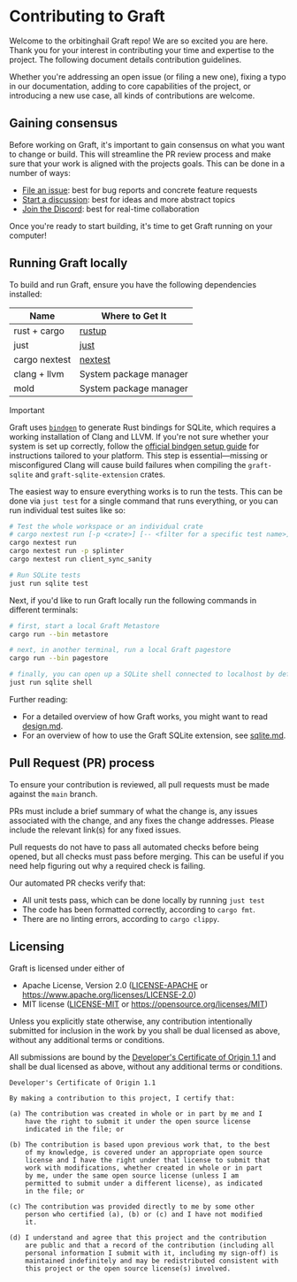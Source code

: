 # Contributing to Graft

Welcome to the orbitinghail Graft repo! We are so excited you are here. Thank you for your interest in contributing your time and expertise to the project. The following document details contribution guidelines.

Whether you're addressing an open issue (or filing a new one), fixing a typo in our documentation, adding to core capabilities of the project, or introducing a new use case, all kinds of contributions are welcome.

## Gaining consensus

Before working on Graft, it's important to gain consensus on what you want to change or build. This will streamline the PR review process and make sure that your work is aligned with the projects goals. This can be done in a number of ways:

- [File an issue]: best for bug reports and concrete feature requests
- [Start a discussion]: best for ideas and more abstract topics
- [Join the Discord]: best for real-time collaboration

[File an issue]: https://github.com/orbitinghail/graft/issues/new
[Start a discussion]: https://github.com/orbitinghail/graft/discussions/new/choose
[Join the Discord]: https://discord.gg/etFk2N9nzC

Once you're ready to start building, it's time to get Graft running on your computer!

## Running Graft locally

To build and run Graft, ensure you have the following dependencies installed:

| Name          | Where to Get It        |
| ------------- | ---------------------- |
| rust + cargo  | [rustup]               |
| just          | [just]                 |
| cargo nextest | [nextest]              |
| clang + llvm  | System package manager |
| mold          | System package manager |

[rustup]: https://rustup.rs/
[just]: https://github.com/casey/just
[nextest]: https://nexte.st/docs/installation/pre-built-binaries/

> [!IMPORTANT]
> Graft uses [`bindgen`] to generate Rust bindings for SQLite, which requires a working installation of Clang and LLVM. If you're not sure whether your system is set up correctly, follow the [official bindgen setup guide] for instructions tailored to your platform. This step is essential—missing or misconfigured Clang will cause build failures when compiling the `graft-sqlite` and `graft-sqlite-extension` crates.

[`bindgen`]: https://rust-lang.github.io/rust-bindgen/
[official bindgen setup guide]: https://rust-lang.github.io/rust-bindgen/requirements.html

The easiest way to ensure everything works is to run the tests. This can be done via `just test` for a single command that runs everything, or you can run individual test suites like so:

```bash
# Test the whole workspace or an individual crate
# cargo nextest run [-p <crate>] [-- <filter for a specific test name>]
cargo nextest run
cargo nextest run -p splinter
cargo nextest run client_sync_sanity

# Run SQLite tests
just run sqlite test
```

Next, if you'd like to run Graft locally run the following commands in different terminals:

```bash
# first, start a local Graft Metastore
cargo run --bin metastore

# next, in another terminal, run a local Graft pagestore
cargo run --bin pagestore

# finally, you can open up a SQLite shell connected to localhost by default
just run sqlite shell
```

Further reading:

- For a detailed overview of how Graft works, you might want to read [design.md].
- For an overview of how to use the Graft SQLite extension, see [sqlite.md].

[design.md]: https://github.com/orbitinghail/graft/blob/main/docs/design.md
[sqlite.md]: https://github.com/orbitinghail/graft/blob/main/docs/sqlite.md

## Pull Request (PR) process

To ensure your contribution is reviewed, all pull requests must be made against the `main` branch.

PRs must include a brief summary of what the change is, any issues associated with the change, and any fixes the change addresses. Please include the relevant link(s) for any fixed issues.

Pull requests do not have to pass all automated checks before being opened, but all checks must pass before merging. This can be useful if you need help figuring out why a required check is failing.

Our automated PR checks verify that:

- All unit tests pass, which can be done locally by running `just test`
- The code has been formatted correctly, according to `cargo fmt`.
- There are no linting errors, according to `cargo clippy`.

## Licensing

Graft is licensed under either of

- Apache License, Version 2.0 ([LICENSE-APACHE] or https://www.apache.org/licenses/LICENSE-2.0)
- MIT license ([LICENSE-MIT] or https://opensource.org/licenses/MIT)

[LICENSE-APACHE]: https://github.com/orbitinghail/graft/blob/main/LICENSE-APACHE
[LICENSE-MIT]: https://github.com/orbitinghail/graft/blob/main/LICENSE-MIT

Unless you explicitly state otherwise, any contribution intentionally submitted for inclusion in the work by you shall be dual licensed as above, without any additional terms or conditions.

All submissions are bound by the [Developer's Certificate of Origin 1.1](https://developercertificate.org/) and shall be dual licensed as above, without any additional terms or conditions.

```
Developer's Certificate of Origin 1.1

By making a contribution to this project, I certify that:

(a) The contribution was created in whole or in part by me and I
    have the right to submit it under the open source license
    indicated in the file; or

(b) The contribution is based upon previous work that, to the best
    of my knowledge, is covered under an appropriate open source
    license and I have the right under that license to submit that
    work with modifications, whether created in whole or in part
    by me, under the same open source license (unless I am
    permitted to submit under a different license), as indicated
    in the file; or

(c) The contribution was provided directly to me by some other
    person who certified (a), (b) or (c) and I have not modified
    it.

(d) I understand and agree that this project and the contribution
    are public and that a record of the contribution (including all
    personal information I submit with it, including my sign-off) is
    maintained indefinitely and may be redistributed consistent with
    this project or the open source license(s) involved.
```
